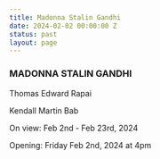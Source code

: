 ```yaml
---
title: Madonna Stalin Gandhi
date: 2024-02-02 00:00:00 Z
status: past
layout: page
---
```


### MADONNA STALIN GANDHI

Thomas Edward Rapai

Kendall Martin Bab

On view: Feb 2nd - Feb 23rd, 2024

Opening: Friday Feb 2nd, 2024 at 4pm
